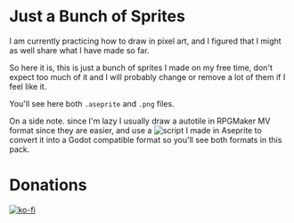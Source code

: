# Just a Bunch of Sprites

I am currently practicing how to draw in pixel art, and I figured that I might as well share what I have made so far.

So here it is, this is just a bunch of sprites​ I made on my free time, don't expect too much of it and I will probably change or remove a lot of them if I feel like it.

You'll see here both ``.aseprite`` and ``.png`` files.

On a side note. since I'm lazy I usually draw a autotile in RPGMaker MV format since they are easier, and use a ![script](https://github.com/leonarJorge/gamedev-aseprite-scripts) I made in Aseprite to convert it into a Godot compatible format so you'll see both formats in this pack.

# Donations
[![ko-fi](https://ko-fi.com/img/githubbutton_sm.svg)](https://ko-fi.com/P5P7PD8FY)
